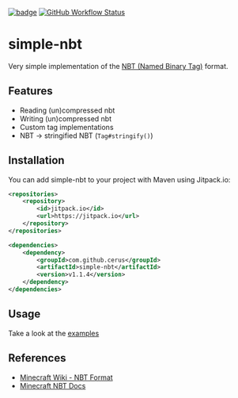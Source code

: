 

[![badge](https://img.shields.io/badge/jitpack.io-v1.1.4-green)](https://jitpack.io/#cerus/simple-nbt/v1.1.4) [![GitHub Workflow Status](https://img.shields.io/github/workflow/status/cerus/simple-nbt/Maven)](https://github.com/cerus/simple-nbt/actions?query=workflow%3AMaven)

# simple-nbt
Very simple implementation of the [NBT (Named Binary Tag)](https://minecraft.gamepedia.com/NBT_format) format.

## Features
- Reading (un)compressed nbt
- Writing (un)compressed nbt
- Custom tag implementations
- NBT -> stringified NBT (`Tag#stringify()`)

## Installation
You can add simple-nbt to your project with Maven using Jitpack.io:
```xml
<repositories>
    <repository>
        <id>jitpack.io</id>
        <url>https://jitpack.io</url>
    </repository>
</repositories>

<dependencies>
    <dependency>
        <groupId>com.github.cerus</groupId>
        <artifactId>simple-nbt</artifactId>
        <version>v1.1.4</version>
    </dependency>
</dependencies>
```

## Usage
Take a look at the [examples](src/main/java/examples) 

## References
- [Minecraft Wiki - NBT Format](https://minecraft.gamepedia.com/NBT_format)
- [Minecraft NBT Docs](http://web.archive.org/web/20110723210920/http://www.minecraft.net/docs/NBT.txt)